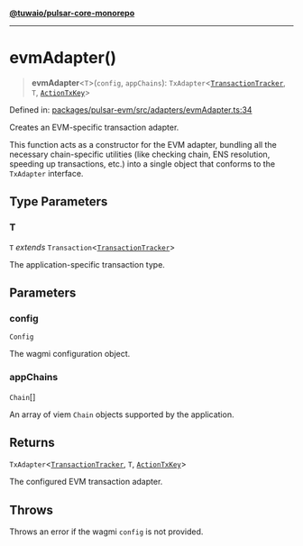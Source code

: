[**@tuwaio/pulsar-core-monorepo**](../../../README.md)

***

# evmAdapter()

> **evmAdapter**\<`T`\>(`config`, `appChains`): `TxAdapter`\<[`TransactionTracker`](../enumerations/TransactionTracker.md), `T`, [`ActionTxKey`](../type-aliases/ActionTxKey.md)\>

Defined in: [packages/pulsar-evm/src/adapters/evmAdapter.ts:34](https://github.com/TuwaIO/pulsar-core/blob/c3ad8144f2008a57a67fac346389a8c64145db47/packages/pulsar-evm/src/adapters/evmAdapter.ts#L34)

Creates an EVM-specific transaction adapter.

This function acts as a constructor for the EVM adapter, bundling all the necessary
chain-specific utilities (like checking chain, ENS resolution, speeding up transactions, etc.)
into a single object that conforms to the `TxAdapter` interface.

## Type Parameters

### T

`T` *extends* `Transaction`\<[`TransactionTracker`](../enumerations/TransactionTracker.md)\>

The application-specific transaction type.

## Parameters

### config

`Config`

The wagmi configuration object.

### appChains

`Chain`[]

An array of viem `Chain` objects supported by the application.

## Returns

`TxAdapter`\<[`TransactionTracker`](../enumerations/TransactionTracker.md), `T`, [`ActionTxKey`](../type-aliases/ActionTxKey.md)\>

The configured EVM transaction adapter.

## Throws

Throws an error if the wagmi `config` is not provided.

